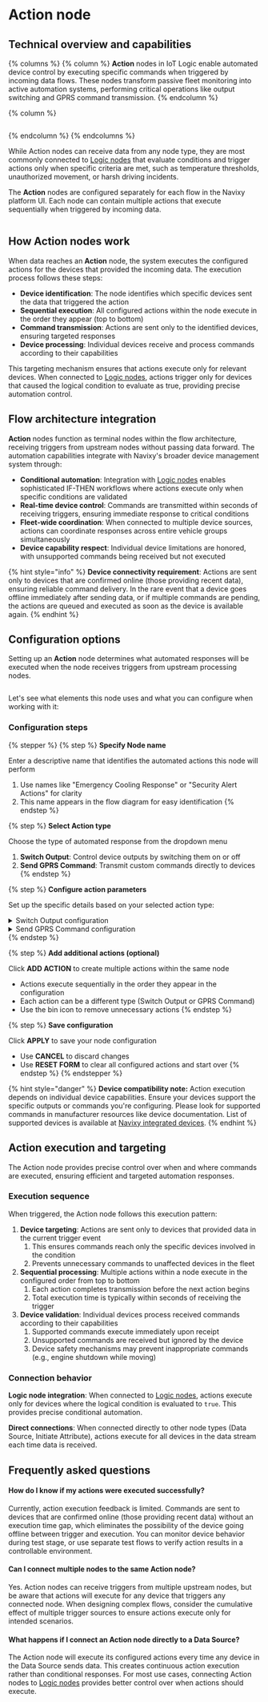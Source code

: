 # Action node

## Technical overview and capabilities

{% columns %}
{% column %}
**Action** nodes in IoT Logic enable automated device control by executing specific commands when triggered by incoming data flows. These nodes transform passive fleet monitoring into active automation systems, performing critical operations like output switching and GPRS command transmission.
{% endcolumn %}

{% column %}
<figure><img src="../../../../.gitbook/assets/image (2).png" alt=""><figcaption></figcaption></figure>
{% endcolumn %}
{% endcolumns %}

While Action nodes can receive data from any node type, they are most commonly connected to [Logic nodes](el-nodo-logic/) that evaluate conditions and trigger actions only when specific criteria are met, such as temperature thresholds, unauthorized movement, or harsh driving incidents.

The **Action** nodes are configured separately for each flow in the Navixy platform UI. Each node can contain multiple actions that execute sequentially when triggered by incoming data.

<figure><img src="../../../../.gitbook/assets/image (6).png" alt=""><figcaption></figcaption></figure>

## How Action nodes work

When data reaches an **Action** node, the system executes the configured actions for the devices that provided the incoming data. The execution process follows these steps:

* **Device identification**: The node identifies which specific devices sent the data that triggered the action
* **Sequential execution**: All configured actions within the node execute in the order they appear (top to bottom)
* **Command transmission**: Actions are sent only to the identified devices, ensuring targeted responses
* **Device processing**: Individual devices receive and process commands according to their capabilities

This targeting mechanism ensures that actions execute only for relevant devices. When connected to [Logic nodes](el-nodo-logic/), actions trigger only for devices that caused the logical condition to evaluate as true, providing precise automation control.

## Flow architecture integration

**Action** nodes function as terminal nodes within the flow architecture, receiving triggers from upstream nodes without passing data forward. The automation capabilities integrate with Navixy's broader device management system through:

* **Conditional automation**: Integration with [Logic nodes](el-nodo-logic/) enables sophisticated IF-THEN workflows where actions execute only when specific conditions are validated
* **Real-time device control**: Commands are transmitted within seconds of receiving triggers, ensuring immediate response to critical conditions
* **Fleet-wide coordination**: When connected to multiple device sources, actions can coordinate responses across entire vehicle groups simultaneously
* **Device capability respect**: Individual device limitations are honored, with unsupported commands being received but not executed

{% hint style="info" %}
**Device connectivity requirement**: Actions are sent only to devices that are confirmed online (those providing recent data), ensuring reliable command delivery. In the rare event that a device goes offline immediately after sending data, or if multiple commands are pending, the actions are queued and executed as soon as the device is available again.
{% endhint %}

## Configuration options

Setting up an **Action** node determines what automated responses will be executed when the node receives triggers from upstream processing nodes.

<figure><img src="../../../../.gitbook/assets/image (5).png" alt=""><figcaption></figcaption></figure>

Let's see what elements this node uses and what you can configure when working with it:

### Configuration steps

{% stepper %}
{% step %}
**Specify Node name**

Enter a descriptive name that identifies the automated actions this node will perform

1. Use names like "Emergency Cooling Response" or "Security Alert Actions" for clarity
2. This name appears in the flow diagram for easy identification
{% endstep %}

{% step %}
**Select Action type**

Choose the type of automated response from the dropdown menu

1. **Switch Output**: Control device outputs by switching them on or off
2. **Send GPRS Command**: Transmit custom commands directly to devices
{% endstep %}

{% step %}
**Configure action parameters**

Set up the specific details based on your selected action type:

<details>

<summary>Switch Output configuration</summary>

<figure><img src="../../../../.gitbook/assets/image (3).png" alt=""><figcaption></figcaption></figure>

When configuring Switch Output actions:

* **Output number**: Select which device output to control from the dropdown menu
  * Available output numbers depend on your specific device capabilities
  * Refer to your device documentation to understand output functions
* **On/Off toggle**: Set whether the action switches the output ON or OFF
  * Use the toggle switch to select the desired state

</details>

<details>

<summary>Send GPRS Command configuration</summary>

<figure><img src="../../../../.gitbook/assets/image (4).png" alt=""><figcaption></figcaption></figure>

When configuring GPRS Command actions:

* **Command string**: Enter the exact command text to send to devices
  * Commands must match your device's supported command syntax
  * Consult device documentation for available commands and proper formatting
  * There are no character restrictions in the input field

{% hint style="danger" %}
Action execution depends on individual device capabilities. Ensure your devices support the specific commands you're configuring. Information on the commands supported by a specific device is available in manufacturer resources like device documentation.
{% endhint %}

</details>
{% endstep %}

{% step %}
**Add additional actions (optional)**

Click **ADD ACTION** to create multiple actions within the same node

* Actions execute sequentially in the order they appear in the configuration
* Each action can be a different type (Switch Output or GPRS Command)
* Use the bin icon to remove unnecessary actions
{% endstep %}

{% step %}
**Save configuration**

Click **APPLY** to save your node configuration

* Use **CANCEL** to discard changes
* Use **RESET FORM** to clear all configured actions and start over
{% endstep %}
{% endstepper %}

{% hint style="danger" %}
**Device compatibility note:** Action execution depends on individual device capabilities. Ensure your devices support the specific outputs or commands you're configuring. Please look for supported commands in manufacturer resources like device documentation. List of supported devices is available at [Navixy integrated devices](https://www.navixy.com/devices/).
{% endhint %}

## Action execution and targeting

The Action node provides precise control over when and where commands are executed, ensuring efficient and targeted automation responses.

### Execution sequence

When triggered, the Action node follows this execution pattern:

1. **Device targeting**: Actions are sent only to devices that provided data in the current trigger event
   1. This ensures commands reach only the specific devices involved in the condition
   2. Prevents unnecessary commands to unaffected devices in the fleet
2. **Sequential processing**: Multiple actions within a node execute in the configured order from top to bottom
   1. Each action completes transmission before the next action begins
   2. Total execution time is typically within seconds of receiving the trigger
3. **Device validation**: Individual devices process received commands according to their capabilities
   1. Supported commands execute immediately upon receipt
   2. Unsupported commands are received but ignored by the device
   3. Device safety mechanisms may prevent inappropriate commands (e.g., engine shutdown while moving)

### Connection behavior

**Logic node integration**: When connected to [Logic nodes](el-nodo-logic/), actions execute only for devices where the logical condition is evaluated to `true`. This provides precise conditional automation.

**Direct connections**: When connected directly to other node types (Data Source, Initiate Attribute), actions execute for all devices in the data stream each time data is received.

## Frequently asked questions

#### How do I know if my actions were executed successfully?

Currently, action execution feedback is limited. Commands are sent to devices that are confirmed online (those providing recent data) without an execution time gap, which eliminates the possibility of the device going offline between trigger and execution. You can monitor device behavior during test stage, or use separate test flows to verify action results in a controllable environment.

#### Can I connect multiple nodes to the same Action node?

Yes. Action nodes can receive triggers from multiple upstream nodes, but be aware that actions will execute for any device that triggers any connected node. When designing complex flows, consider the cumulative effect of multiple trigger sources to ensure actions execute only for intended scenarios.

#### What happens if I connect an Action node directly to a Data Source?

The Action node will execute its configured actions every time any device in the Data Source sends data. This creates continuous action execution rather than conditional responses. For most use cases, connecting Action nodes to [Logic nodes](broken-reference) provides better control over when actions should execute.
